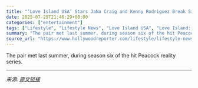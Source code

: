 ```yaml
---
title: "‘Love Island USA’ Stars JaNa Craig and Kenny Rodriguez Break Silence on Their Split"
date: 2025-07-29T21:46:29+08:00
categories: ["entertainment"]
tags: ["Lifestyle", "Lifestyle News", "Love Island USA", "Love Island: Beyond the Villa"]
summary: "The pair met last summer, during season six of the hit Peacock reality series."
source_url: "https://www.hollywoodreporter.com/lifestyle/lifestyle-news/love-island-usa-jana-kenny-break-silence-breakup-1236332877/"
---
```


The pair met last summer, during season six of the hit Peacock reality series.

---

*来源: [原文链接](https://www.hollywoodreporter.com/lifestyle/lifestyle-news/love-island-usa-jana-kenny-break-silence-breakup-1236332877/)*
